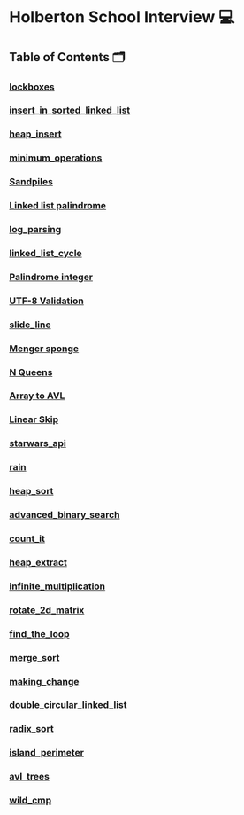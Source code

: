 # **Holberton School Interview** :computer:

## **Table of Contents** :card_index_dividers:

### [lockboxes](https://github.com/Qcarvalhooliveira/holbertonschool-interview/tree/main/lockboxes)

### [insert_in_sorted_linked_list](https://github.com/Qcarvalhooliveira/holbertonschool-interview/tree/main/insert_in_sorted_linked_list)

### [heap_insert](https://github.com/Qcarvalhooliveira/holbertonschool-interview/tree/main/heap_insert)

### [minimum_operations](https://github.com/Qcarvalhooliveira/holbertonschool-interview/tree/main/minimum_operations)

### [Sandpiles](https://github.com/Qcarvalhooliveira/holbertonschool-interview/tree/main/sandpiles)

### [Linked list palindrome](https://github.com/Qcarvalhooliveira/holbertonschool-interview/tree/main/linked_list_palindrome)

### [log_parsing](https://github.com/Qcarvalhooliveira/holbertonschool-interview/tree/main/log_parsing)

### [linked_list_cycle](https://github.com/Qcarvalhooliveira/holbertonschool-interview/tree/main/linked_list_cycle)

### [Palindrome integer](https://github.com/Qcarvalhooliveira/holbertonschool-interview/tree/main/palindrome_integer)

### [UTF-8 Validation](https://github.com/Qcarvalhooliveira/holbertonschool-interview/tree/main/utf8_validation)

### [slide_line](https://github.com/Qcarvalhooliveira/holbertonschool-interview/tree/main/slide_line)

### [Menger sponge](https://github.com/Qcarvalhooliveira/holbertonschool-interview/tree/main/menger)

### [N Queens](https://github.com/Qcarvalhooliveira/holbertonschool-interview/tree/main/nqueens)

### [Array to AVL](https://github.com/Qcarvalhooliveira/holbertonschool-interview/tree/main/sorted_array_to_avl)

### [Linear Skip](https://github.com/Qcarvalhooliveira/holbertonschool-interview/tree/main/linear_skip)

### [starwars_api](https://github.com/Qcarvalhooliveira/holbertonschool-interview/tree/main/starwars_api)

### [rain](https://github.com/Qcarvalhooliveira/holbertonschool-interview/tree/main/rain)

### [heap_sort](https://github.com/Qcarvalhooliveira/holbertonschool-interview/tree/main/heap_sort)

### [advanced_binary_search](https://github.com/Qcarvalhooliveira/holbertonschool-interview/tree/main/advanced_binary_search)

### [count_it](https://github.com/Qcarvalhooliveira/holbertonschool-interview/tree/main/count_it)

### [heap_extract](https://github.com/Qcarvalhooliveira/holbertonschool-interview/tree/main/heap_extract)

### [infinite_multiplication](https://github.com/Qcarvalhooliveira/holbertonschool-interview/tree/main/infinite_multiplication)

### [rotate_2d_matrix](https://github.com/Qcarvalhooliveira/holbertonschool-interview/tree/main/rotate_2d_matrix)

### [find_the_loop](https://github.com/Qcarvalhooliveira/holbertonschool-interview/tree/main/find_the_loop)

### [merge_sort](https://github.com/Qcarvalhooliveira/holbertonschool-interview/tree/main/merge_sort)

### [making_change](https://github.com/Qcarvalhooliveira/holbertonschool-interview/tree/main/making_change)

### [double_circular_linked_list](https://github.com/Qcarvalhooliveira/holbertonschool-interview/tree/main/double_circular_linked_list)

### [radix_sort](https://github.com/Qcarvalhooliveira/holbertonschool-interview/tree/main/radix_sort)

### [island_perimeter](https://github.com/Qcarvalhooliveira/holbertonschool-interview/tree/main/island_perimeter)

### [avl_trees](https://github.com/Qcarvalhooliveira/holbertonschool-interview/tree/main/avl_trees)

### [wild_cmp](https://github.com/Qcarvalhooliveira/holbertonschool-interview/tree/main/wild_cmp)